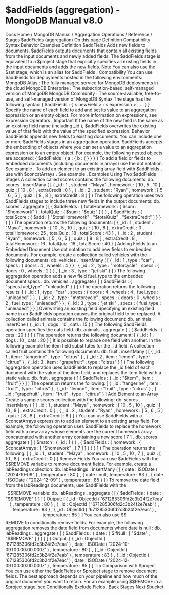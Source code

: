 # $addFields (aggregation) - MongoDB Manual v8.0


Docs Home / MongoDB Manual / Aggregation Operations / Reference / Stages $addFields (aggregation) On this page Definition Compatibility Syntax Behavior Examples Definition $addFields Adds new fields to documents. $addFields outputs documents that
contain all existing fields from the input documents and newly
added fields. The $addFields stage is equivalent to a $project stage that explicitly specifies all existing
fields in the input documents and adds the new fields. Note You can also use the $set stage, which is an alias for $addFields . Compatibility You can use $addFields for deployments hosted in the following
environments: MongoDB Atlas : The fully
managed service for MongoDB deployments in the cloud MongoDB Enterprise : The
subscription-based, self-managed version of MongoDB MongoDB Community : The
source-available, free-to-use, and self-managed version of MongoDB Syntax The stage has the following syntax: { $addFields : { < newField > : < expression > , ... } } Specify the name of each field to add and set its value to an aggregation expression or an empty object.
For more information on expressions, see Expression Operators . Important If the name of the new field is the same as an existing field name
(including _id ), $addFields overwrites the existing value
of that field with the value of the specified expression. Behavior $addFields appends new fields to existing documents. You can
include one or more $addFields stages in an aggregation operation. $addFields accepts the embedding of objects where you can set a value to
an aggregation expression or to an empty object. For example, the following
nested objects are accepted: { $addFields : { a : { b : { } } } } To add a field or fields to embedded documents (including documents in
arrays) use the dot notation. See example . To add an element to an existing array field with $addFields , use
with $concatArrays . See example . Examples Using Two $addFields Stages A collection called scores contains the following documents: db. scores . insertMany ( [ { _id : 1 , student : "Maya" , homework : [ 10 , 5 , 10 ] , quiz : [ 10 , 8 ] , extraCredit : 0 } , { _id : 2 , student : "Ryan" , homework : [ 5 , 6 , 5 ] , quiz : [ 8 , 8 ] , extraCredit : 8 } ] ) The following operation uses two $addFields stages to
include three new fields in the output documents: db. scores . aggregate ( [ { $addFields : { totalHomework : { $sum : "$homework" } , totalQuiz : { $sum : "$quiz" } } } , { $addFields : { totalScore : { $add : [ "$totalHomework" , "$totalQuiz" , "$extraCredit" ] } } } ] ) The operation returns the following documents: [ { _id : 1 , student : "Maya" , homework : [ 10 , 5 , 10 ] , quiz : [ 10 , 8 ] , extraCredit : 0 , totalHomework : 25 , totalQuiz : 18 , totalScore : 43 } , { _id : 2 , student : "Ryan" , homework : [ 5 , 6 , 5 ] , quiz : [ 8 , 8 ] , extraCredit : 8 , totalHomework : 16 , totalQuiz : 16 , totalScore : 40 } ] Adding Fields to an Embedded Document Use dot notation to add new fields to embedded documents. For example, create a collection called vehicles with
the following documents: db. vehicles . insertMany ( [ { _id : 1 , type : "car" , specs : { doors : 4 , wheels : 4 } } , { _id : 2 , type : "motorcycle" , specs : { doors : 0 , wheels : 2 } } , { _id : 3 , type : "jet ski" } ] ) The following aggregation operation adds a new field fuel_type to
the embedded document specs . db. vehicles . aggregate ( [ { $addFields : { "specs.fuel_type" : "unleaded" } } ] ) The operation returns the following results: [ { _id : 1 , type : "car" , specs : { doors : 4 , wheels : 4 , fuel_type : "unleaded" } } , { _id : 2 , type : "motorcycle" , specs : { doors : 0 , wheels : 2 , fuel_type : "unleaded" } } , { _id : 3 , type : "jet ski" , specs : { fuel_type : "unleaded" } } ] Overwriting an existing field Specifying an existing field name in an $addFields operation
causes the original field to be replaced. A collection called animals contains the following document: db. animals . insertOne ( { _id : 1 , dogs : 10 , cats : 15 } ) The following $addFields operation specifies the cats field. db. animals . aggregate ( [ { $addFields : { cats : 20 } } ] ) The operation returns the following document: [ { _id : 1 , dogs : 10 , cats : 20 } ] It is possible to replace one field with another. In the following
example the item field substitutes for the _id field. A collection called fruit contains the following documents: db. fruit . insertMany ( [ { _id : 1 , item : "tangerine" , type : "citrus" } , { _id : 2 , item : "lemon" , type : "citrus" } , { _id : 3 , item : "grapefruit" , type : "citrus" } ] ) The following aggregation operation uses $addFields to replace
the _id field of each document with the value of the item field, and replaces the item field with a static value. db. fruit . aggregate ( [ { $addFields : { _id : "$item" , item : "fruit" } } ] ) The operation returns the following: [ { _id : "tangerine" , item : "fruit" , type : "citrus" } , { _id : "lemon" , item : "fruit" , type : "citrus" } , { _id : "grapefruit" , item : "fruit" , type : "citrus" } ] Add Element to an Array Create a sample scores collection with the following: db. scores . insertMany ( [ { _id : 1 , student : "Maya" , homework : [ 10 , 5 , 10 ] , quiz : [ 10 , 8 ] , extraCredit : 0 } , { _id : 2 , student : "Ryan" , homework : [ 5 , 6 , 5 ] , quiz : [ 8 , 8 ] , extraCredit : 8 } ] ) You can use $addFields with a $concatArrays expression to add an element to an existing array field. For example,
the following operation uses $addFields to replace the homework field with a new array whose elements are the current homework array concatenated with another array containing a new
score [ 7 ] . db. scores . aggregate ( [ { $match : { _id : 1 } } , { $addFields : { homework : { $concatArrays : [ "$homework" , [ 7 ] ] } } } ] ) The operation returns the following: [ { _id : 1 , student : "Maya" , homework : [ 10 , 5 , 10 , 7 ] , quiz : [ 10 , 8 ] , extraCredit : 0 } ] Remove Fields You can use $addFields with the $$REMOVE variable to remove document fields. For example, create a labReadings collection: db. labReadings . insertMany ( [ { date : ISODate ( "2024-10-09" ) , temperature : 80 } , { date : null , temperature : 83 } , { date : ISODate ( "2024-12-09" ) , temperature : 85 } ] ) To remove the date field from the labReadings documents, use $addFields with the $$REMOVE variable: db. labReadings . aggregate ( [ { $addFields : { date : "$$REMOVE" } } ] ) Output: [ { _id : ObjectId ( '671285306fd2c3b24f2e7eaa' ) , temperature : 80 } , { _id : ObjectId ( '671285306fd2c3b24f2e7eab' ) , temperature : 83 } , { _id : ObjectId ( '671285306fd2c3b24f2e7eac' ) , temperature : 85 } ] You can also use $$REMOVE to conditionally remove fields. For
example, the following aggregation removes the date field from
documents where date is null : db. labReadings . aggregate ( [ { $addFields : { date : { $ifNull : [ "$date" , "$$REMOVE" ] } } } ] ) Output: [ { _id : ObjectId ( '671285306fd2c3b24f2e7eaa' ) , date : ISODate ( '2024-10-09T00:00:00.000Z' ) , temperature : 80 } , { _id : ObjectId ( '671285306fd2c3b24f2e7eab' ) , temperature : 83 } , { _id : ObjectId ( '671285306fd2c3b24f2e7eac' ) , date : ISODate ( '2024-12-09T00:00:00.000Z' ) , temperature : 85 } ] Tip Comparison with $project You can use either the $addFields or $project stage to remove
document fields. The best approach depends on your pipeline and how much
of the original document you want to retain. For an example using $$REMOVE in a $project stage, see Conditionally Exclude Fields . Back Stages Next $bucket

